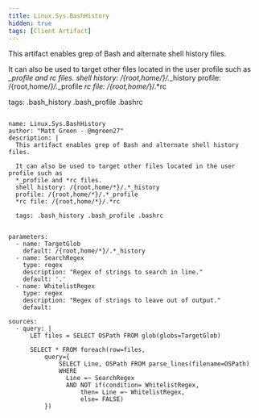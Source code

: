 ```yaml
---
title: Linux.Sys.BashHistory
hidden: true
tags: [Client Artifact]
---
```


This artifact enables grep of Bash and alternate shell history files.

It can also be used to target other files located in the user profile such as
*_profile and *rc files.
shell history: /{root,home/*}/.*_history
profile: /{root,home/*}/.*_profile
*rc file: /{root,home/*}/.*rc

tags: .bash_history .bash_profile .bashrc


<pre><code class="language-yaml">
name: Linux.Sys.BashHistory
author: "Matt Green - @mgreen27"
description: |
  This artifact enables grep of Bash and alternate shell history files.

  It can also be used to target other files located in the user profile such as
  *_profile and *rc files.
  shell history: /{root,home/*}/.*_history
  profile: /{root,home/*}/.*_profile
  *rc file: /{root,home/*}/.*rc

  tags: .bash_history .bash_profile .bashrc


parameters:
  - name: TargetGlob
    default: /{root,home/*}/.*_history
  - name: SearchRegex
    type: regex
    description: "Regex of strings to search in line."
    default: '.'
  - name: WhitelistRegex
    type: regex
    description: "Regex of strings to leave out of output."
    default:

sources:
  - query: |
      LET files = SELECT OSPath FROM glob(globs=TargetGlob)

      SELECT * FROM foreach(row=files,
          query={
              SELECT Line, OSPath FROM parse_lines(filename=OSPath)
              WHERE
                Line =~ SearchRegex
                AND NOT if(condition= WhitelistRegex,
                    then= Line =~ WhitelistRegex,
                    else= FALSE)
          })

</code></pre>

